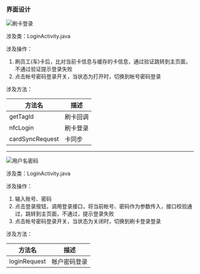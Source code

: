 ### 界面设计

![刷卡登录](/images/1.png)

涉及类：LoginActivity.java

涉及操作：

  1. 刷员工(车)卡后，比对当前卡信息与缓存的卡信息，通过验证跳转到主页面，不通过验证提示登录失败
  1. 点击帐号密码登录开关，当状态为打开时，切换到帐号密码登录

涉及方法：

|方法名|描述|
|-|-|
|getTagId|刷卡回调|
|nfcLogin|刷卡登录|
|cardSyncRequest|卡同步|

***

![用户名密码](/images/2.png)

涉及类：LoginActivity.java

涉及操作：

  1. 输入账号、密码
  1. 点击登录按钮，调用登录接口，将当前帐号、密码作为参数传入，接口校验通过，跳转到主页面，不通过，提示登录失败
  1. 点击帐号密码登录开关，当状态为关闭时，切换到刷卡登录登录

涉及方法：

|方法名|描述|
|-|-|
|loginRequest|帐户密码登录|
